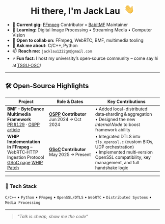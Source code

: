 <h1 align="center">
  Hi there, I'm Jack Lau&nbsp;
  <img src="https://github.com/JackLau1222/JackLau1222/blob/main/img/Hi.gif" height="32" />
</h1>

<!-- —―――――――――――――――――  Quick Facts  ――――――――――――――――― -->
- 🔭 **Current gig:** [FFmpeg](https://ffmpeg.org) Contributor • [BabitMF](https://babitmf.github.io) Maintainer
- 🌱 **Learning:** Digital Image Processing • Streaming Media • Computer Vision
- 👯 **Open to collab on:** FFmpeg, WebRTC, BMF, multimedia tooling  
- 💬 **Ask me about:** C/C++, Python  
- 📫 **Reach me:** `jacklau1222gm@gmail.com`  
- ⚡ **Fun fact:** I host my university’s open‑source community – come say hi at [TSGU‑OSC](https://github.com/TSGU-OSC)!

---

## 🛠 Open‑Source Highlights

| Project | Role & Dates | Key Contributions |
| ------- | ------------ | ----------------- |
| **BMF – ByteDance Multimedia Framework**<br/>[PR #129](https://github.com/BabitMF/bmf/pull/129) · [OSPP article](https://mp.weixin.qq.com/s/llu2Od-UPYMWi09iNvO93g) | **[OSPP](https://summer-ospp.ac.cn) Contributor**<br/>Jun 2024 → Oct 2024 | • Added local-distributed data‑sharding & aggregation<br/>• Designed the new *Internal Node* to boost framework ability |
| **WHIP Implementation in FFmpeg** – WebRTC‑HTTP Ingestion Protocol<br/>[GSoC page](https://summerofcode.withgoogle.com/programs/2025/projects/CjXkqCQX) [WHIP Patch](https://github.com/FFmpeg/FFmpeg/commit/167e343bbe75515a80db8ee72ffa0c607c944a00) | **[GSoC](https://summerofcode.withgoogle.com) Contributor**<br/>May 2025 → Present | • Integrated DTLS into `tls_openssl.c` (custom BIOs, UDP orchestration)<br/>• Implemented multi‑version OpenSSL compatibility, key management, and full handshake logic |

---

### 🔧 Tech Stack
`C/C++` • `Python` • `FFmpeg` • `OpenSSL/DTLS` • `WebRTC` • `Distributed Systems` • `Media Processing`

---

> *“Talk is cheap, show me the code”*

